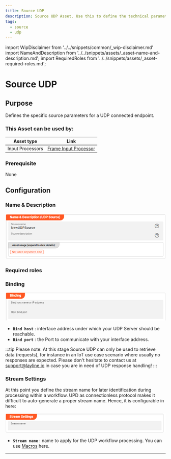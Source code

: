 ```yaml
---
title: Source UDP
description: Source UDP Asset. Use this to define the technical parameters for a UDP source connection.
tags:
  - source
  - udp
---
```


import WipDisclaimer from '../../snippets/common/_wip-disclaimer.md'
import NameAndDescription from '../../snippets/assets/_asset-name-and-description.md';
import RequiredRoles from '../../snippets/assets/_asset-required-roles.md';

# Source UDP

## Purpose

Defines the specific source parameters for a UDP connected endpoint.

### This Asset can be used by:

| Asset type       | Link                                                                     |
|------------------|--------------------------------------------------------------------------|
| Input Processors | [Frame Input Processor](../processors-input/asset-input-frame) |

### Prerequisite

None

## Configuration

### Name & Description

![Name & Description (UDP Source)](./.asset-source-udp_images/1717600398340.png "Name & Description (UDP Source)")

<NameAndDescription></NameAndDescription>

### Required roles

<RequiredRoles></RequiredRoles>

### Binding

![Binding settings (UDP Source)](./.asset-source-udp_images/1717601447614.png "Binding settings (UDP Source)")

* **`Bind host`** : interface address under which your UDP Server should be reachable.
* **`Bind port`** : the Port to communicate with your interface address.

:::tip Please note:
At this stage Source UDP can only be used to retrieve data (requests), for instance in an IoT use case scenario where usually no responses are expected. 
Please don't hesitate to contact us at support@layline.io in case you are in need of UDP response handling!
:::

### Stream Settings

At this point you define the stream name for later identification during processing within a workflow.
UPD as connectionless protocol makes it difficult to auto-generate a proper stream name. Hence, it is configurable in here:

![Stream settings (UPD Source)](./.asset-source-udp_images/1717605243066.png "Stream settings (UPD Source)")

* **`Stream name`** : name to apply for the UDP workflow processing. You can use [Macros](../../language-reference/macros) here.

---

<WipDisclaimer></WipDisclaimer>
